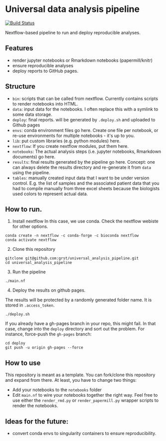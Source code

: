 # Universal data analysis pipeline
[![Build Status](https://travis-ci.com/grst/universal_analysis_pipeline.svg?branch=master)](https://travis-ci.com/grst/universal_analysis_pipeline)

Nextflow-based pipeline to run and deploy reproducible analyses.

## Features
* render jupyter notebooks or Rmarkdown notebooks (papermill/knitr)
* ensure reproducible analyses
* deploy reports to GitHub pages.

## Structure

* `bin`: scripts that can be called from nextflow. Currently contains scripts to render notebooks into HTML.
* `data`: input data for the notebooks. I often replace this with a symlink to some data storage. 
* `deploy`: final reports. will be generated by `.deploy.sh` and uploaded to Github pages
* `envs`: conda environment files go here. Create one file per notebook, or re-use environments for multiple notebooks - it's up to you. 
* `lib`: put custom libraries (e.g. python modules) here. 
* `nextflow`: If you create nextflow modules, put them here. 
* `notebooks`: The actual analysis steps (i.e. jupyter notebooks, Rmarkdown
  documents) go here.
* `results`: final results generated by the pipeline go here. Concept: one can
always delete the results directory and re-generate it from `data` using the
pipeline.
* `tables`: manually created input data that I want to be under version control. E.g. the list of samples and the associated patient data that you had to compile manually from three excel sheets because the biologists used colors to represent actual data. 

  
## How to run. 
1. Install nextflow 
In this case, we use conda. Check the nextflow webiste for other options. 
```
conda create -n nextflow -c conda-forge -c bioconda nextflow
conda activate nextflow
```

2. Clone this repository
```
gitclone git@github.com:grst/universal_analysis_pipeline.git
cd universal_analysis_pipeline
```

3. Run the pipeline
```
./main.nf
```

4. Deploy the results on github pages. 

The results will be protected by a randomly generated folder name. It is stored in `.access_token`. 
```
./deploy.sh
```
If you already have a gh-pages branch in your repo, this might fail. 
In that case, change into the `deploy` directory and sort out the problem. For instance, force-push 
the `gh-pages` branch: 
```
cd deploy
git push -u origin gh-pages --force
```


  
## How to use
This repository is meant as a template. You can fork/clone this repository 
and expand from there. At least, you have to change two things: 
* Add your notebooks to the `notebooks` folder
* Edit `main.nf` to wire your notebooks together the right way. Feel free to use either the `render_rmd.py` or `render_papermill.py` wrapper scripts to render the notebooks. 




## Ideas for the future: 
* convert conda envs to singularity containers to ensure reproducibility.
